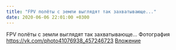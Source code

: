 ```yaml
---
title: "FPV полёты с земли выглядят так захватывающе..."
date: 2020-06-06 22:01:00 +0300
---
```


FPV полёты с земли выглядят так захватывающе...
Фотография
<a class="vk-attach" href="https://vk.com/photo41076938_457246723">https://vk.com/photo41076938_457246723</a>
<a class="vk-attach" href="https://vk.com/photo41076938_457246723">Вложение</a>
